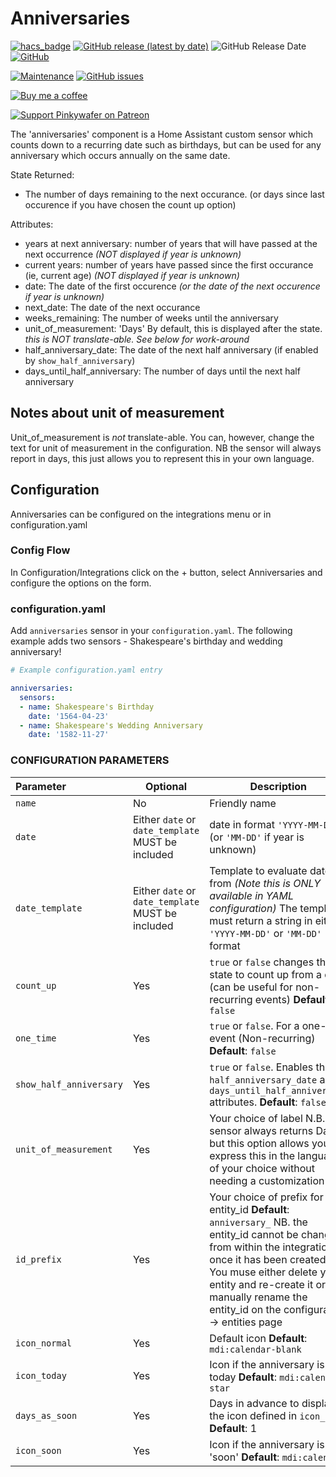# Anniversaries

[![hacs_badge](https://img.shields.io/badge/HACS-Default-orange.svg)](https://github.com/custom-components/hacs)
[![GitHub release (latest by date)](https://img.shields.io/github/v/release/pinkywafer/Anniversaries)](https://github.com/pinkywafer/Anniversaries/releases)
![GitHub Release Date](https://img.shields.io/github/release-date/pinkywafer/Anniversaries)
[![GitHub](https://img.shields.io/github/license/pinkywafer/Anniversaries)](LICENSE)

[![Maintenance](https://img.shields.io/badge/Maintained%3F-Yes-brightgreen.svg)](https://github.com/pinkywafer/Anniversaries/graphs/commit-activity)
[![GitHub issues](https://img.shields.io/github/issues/pinkywafer/Anniversaries)](https://github.com/pinkywafer/Anniversaries/issues)

[![Buy me a coffee](https://img.shields.io/static/v1.svg?label=Buy%20me%20a%20coffee&logo=buy%20me%20a%20coffee&logoColor=white&labelColor=ff69b4&message=donate&color=Black)](https://www.buymeacoffee.com/V3q9id4)

[![Support Pinkywafer on Patreon][patreon-shield]][patreon]

The 'anniversaries' component is a Home Assistant custom sensor which counts down to a recurring date such as birthdays, but can be used for any anniversary which occurs annually on the same date.

State Returned:

* The number of days remaining to the next occurance. (or days since last occurence if you have chosen the count up option)

Attributes:

* years at next anniversary: number of years that will have passed at the next occurrence  _(NOT displayed if year is unknown)_
* current years: number of years have passed since the first occurance (ie, current age)  _(NOT displayed if year is unknown)_
* date:  The date of the first occurence _(or the date of the next occurence if year is unknown)_
* next_date: The date of the next occurance
* weeks_remaining: The number of weeks until the anniversary
* unit_of_measurement: 'Days' By default, this is displayed after the state. _this is NOT translate-able.  See below for work-around_
* half_anniversary_date: The date of the next half anniversary (if enabled by `show_half_anniversary`)
* days_until_half_anniversary: The number of days until the next half anniversary

## Notes about unit of measurement

Unit_of_measurement is *not* translate-able.
You can, however, change the text for unit of measurement in the configuration.  NB the sensor will always report in days, this just allows you to represent this in your own language.

## Configuration

Anniversaries can be configured on the integrations menu or in configuration.yaml

### Config Flow

In Configuration/Integrations click on the + button, select Anniversaries and configure the options on the form.

### configuration.yaml

Add `anniversaries` sensor in your `configuration.yaml`. The following example adds two sensors - Shakespeare's birthday and wedding anniversary!

```yaml
# Example configuration.yaml entry

anniversaries:
  sensors:
  - name: Shakespeare's Birthday
    date: '1564-04-23'
  - name: Shakespeare's Wedding Anniversary
    date: '1582-11-27'
```

### CONFIGURATION PARAMETERS

|Parameter |Optional|Description
|:----------|----------|------------
| `name` | No | Friendly name
|`date` | Either `date` or `date_template` MUST be included | date in format `'YYYY-MM-DD'` (or `'MM-DD'` if year is unknown)
|`date_template` | Either `date` or `date_template` MUST be included | Template to evaluate date from _(Note this is ONLY available in YAML configuration)_ The template must return a string in either `'YYYY-MM-DD'` or `'MM-DD'` format
| `count_up` | Yes | `true` or `false` changes the state to count up from a date (can be useful for non-recurring events) **Default**: `false`
| `one_time` | Yes | `true` or `false`. For a one-time event (Non-recurring) **Default**: `false`
| `show_half_anniversary` | Yes | `true` or `false`. Enables the `half_anniversary_date` and `days_until_half_anniversary` attributes. **Default**: `false`
| `unit_of_measurement` | Yes | Your choice of label N.B. The sensor always returns Days, but this option allows you to express this in the language of your choice without needing a customization
| `id_prefix` | Yes | Your choice of prefix for the entity_id **Default**: `anniversary_` NB. the entity_id cannot be changed from within the integration once it has been created.  You muse either delete your entity and re-create it or manually rename the entity_id on the configuration -> entities page
| `icon_normal` | Yes | Default icon **Default**:  `mdi:calendar-blank`
| `icon_today` | Yes | Icon if the anniversary is today **Default**: `mdi:calendar-star`
| `days_as_soon` | Yes | Days in advance to display the icon defined in `icon_soon` **Default**: 1
| `icon_soon` | Yes | Icon if the anniversary is 'soon' **Default**: `mdi:calendar`

[patreon-shield]: https://c5.patreon.com/external/logo/become_a_patron_button.png
[patreon]: https://www.patreon.com/pinkywafer
